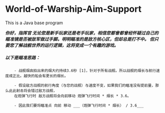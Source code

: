 # World-of-Warship-Aim-Support
This is a Java base program

___你好，指挥官
无论您是新手玩家还是老手玩家，相信您都曾都曾经怀疑过自己的瞄准镜是否被敌军做过手脚。明明瞄准的是敌方核心区，但却总是打不中。
但只要您了解战舰世界的运行逻辑，这将变成一个有趣的游戏。___

##### 以下是瞄准思路：
        - 战舰烟囱拍出来的烟大约持续3.6秒 [1]，针对于所有战舰。所以战舰的烟长与航行速度成正比。越快的船会有更长的烟长。
        
        - 假设敌方战舰的航行角度（与您的战舰）与速度不变，如果我们的瞄准没有提前量，那么此此射击将会错过敌方战舰，
        在炮弹飞行时 敌方战舰将会向前移动 炮弹飞行时间 * 烟长 * 3.6。
        
        - 因此我们要将瞄准点 向前 移动 ___（炮弹飞行时间 * 烟长） / 3.6___

